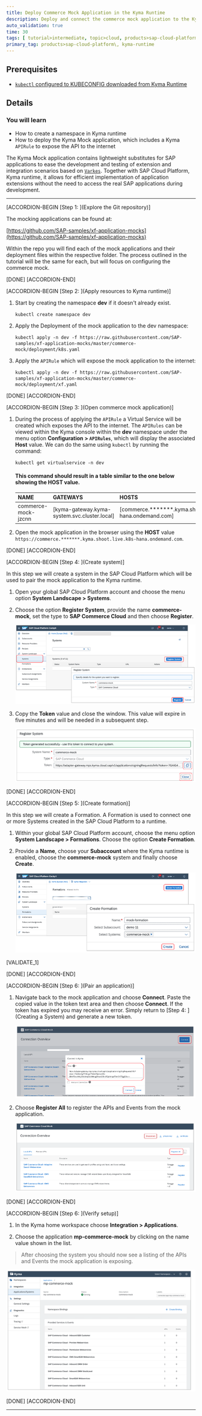 ```yaml
---
title: Deploy Commerce Mock Application in the Kyma Runtime
description: Deploy and connect the commerce mock application to the Kyma runtime.
auto_validation: true
time: 30
tags: [ tutorial>intermediate, topic>cloud, products>sap-cloud-platform]
primary_tag: products>sap-cloud-platform\, kyma-runtime
---
```


## Prerequisites
  - [`kubectl` configured to KUBECONFIG downloaded from Kyma Runtime](cp-kyma-download-cli)

## Details
### You will learn
  - How to create a namespace in Kyma runtime
  - How to deploy the Kyma Mock application, which includes a Kyma `APIRule` to expose the API to the internet

The Kyma Mock application contains lightweight substitutes for SAP applications to ease the development and testing of extension and integration scenarios based on [`Varkes`](https://github.com/kyma-incubator/varkes). Together with SAP Cloud Platform, Kyma runtime, it allows for efficient implementation of application extensions without the need to access the real SAP applications during development.

---

[ACCORDION-BEGIN [Step 1: ](Explore the Git repository)]

The mocking applications can be found at:

[https://github.com/SAP-samples/xf-application-mocks](https://github.com/SAP-samples/xf-application-mocks)

Within the repo you will find each of the mock applications and their deployment files within the respective folder. The process outlined in the tutorial will be the same for each, but will focus on configuring the commerce mock.

[DONE]
[ACCORDION-END]

[ACCORDION-BEGIN [Step 2: ](Apply resources to Kyma runtime)]

1. Start by creating the namespace **dev** if it doesn't already exist.

    ```Shell/Bash
    kubectl create namespace dev
    ```

2. Apply the Deployment of the mock application to the dev namespace:

    ```Shell/Bash
    kubectl apply -n dev -f https://raw.githubusercontent.com/SAP-samples/xf-application-mocks/master/commerce-mock/deployment/k8s.yaml
    ```

3. Apply the `APIRule` which will expose the mock application to the internet:

    ```Shell/Bash
    kubectl apply -n dev -f https://raw.githubusercontent.com/SAP-samples/xf-application-mocks/master/commerce-mock/deployment/xf.yaml
    ```

[DONE]
[ACCORDION-END]


[ACCORDION-BEGIN [Step 3: ](Open commerce mock application)]

1. During the process of applying the `APIRule` a Virtual Service will be created which exposes the API to the internet. The `APIRules` can be viewed within the Kyma console within the **dev** namespace under the menu option **Configuration > `APIRules`**, which will display the associated **Host** value. We can do the same using `kubectl` by running the command:

    ```Shell/Bash
    kubectl get virtualservice -n dev
    ```

    #### This command should result in a table similar to the one below showing the **HOST** value.
    | NAME | GATEWAYS   |  HOSTS    |   AGE |
    |---|---|---|---|
    | commerce-mock-jzcnn |  [kyma-gateway.kyma-system.svc.cluster.local]  | [commerce.*******.kyma.shoot.live.k8s-hana.ondemand.com] |  91d |

2. Open the mock application in the browser using the **HOST** value `https://commerce.*******.kyma.shoot.live.k8s-hana.ondemand.com`.

[DONE]
[ACCORDION-END]

[ACCORDION-BEGIN [Step 4: ](Create system)]

In this step we will create a system in the SAP Cloud Platform which will be used to pair the mock application to the Kyma runtime.

1. Open your global SAP Cloud Platform account and choose the menu option **System Landscape > Systems**.

2. Choose the option **Register System**, provide the name **commerce-mock**, set the type to **SAP Commerce Cloud** and then choose **Register**.

    ![Pairing Step 2](pair1.png)

3. Copy the **Token** value and close the window. This value will expire in five minutes and will be needed in a subsequent step.

    ![Pairing Step 3](pair2.png)

[DONE]
[ACCORDION-END]

[ACCORDION-BEGIN [Step 5: ](Create formation)]

In this step we will create a Formation. A Formation is used to connect one or more Systems created in the SAP Cloud Platform to a runtime.

1. Within your global SAP Cloud Platform account, choose the menu option **System Landscape > Formations**. Choose the option **Create Formation**.

2. Provide a **Name**, choose your **Subaccount** where the Kyma runtime is enabled, choose the **commerce-mock** system and finally choose **Create**.

    ![Formation Step 2](formation1.png)

[VALIDATE_1]

[DONE]
[ACCORDION-END]

[ACCORDION-BEGIN [Step 6: ](Pair an application)]

1. Navigate back to the mock application and choose **Connect**.  Paste the copied value in the token text area and then choose **Connect**. If the token has expired you may receive an error. Simply return to [Step 4: ](Creating a System) and generate a new token.

    ![Pairing Step 4](pair3.png)

2. Choose **Register All** to register the APIs and Events from the mock application.

    ![Pairing Step 5](pair4.png)

[DONE]
[ACCORDION-END]


[ACCORDION-BEGIN [Step 6: ](Verify setup)]

1. In the Kyma home workspace choose **Integration > Applications**.

2. Choose the application **mp-commerce-mock** by clicking on the name value shown in the list.

> After choosing the system you should now see a listing of the APIs and Events the mock application is exposing.

  ![Verify Step 1](verify1.png)

[DONE]
[ACCORDION-END]

---
